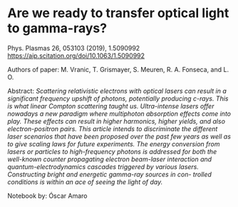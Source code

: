 # Are we ready to transfer optical light to gamma-rays?

Phys. Plasmas 26, 053103 (2019), 1.5090992 https://aip.scitation.org/doi/10.1063/1.5090992

Authors of paper: M. Vranic, T. Grismayer, S. Meuren, R. A. Fonseca, and L. O.

Abstract:
_Scattering relativistic electrons with optical lasers can result in a significant frequency upshift of photons, potentially producing c-rays. This is what linear Compton scattering taught us. Ultra-intense lasers offer nowadays a new paradigm where multiphoton absorption effects come into play. These effects can result in higher harmonics, higher yields, and also electron-positron pairs. This article intends to discriminate the different laser scenarios that have been proposed over the past few years as well as to give scaling laws for future experiments. The energy conversion from lasers or particles to high-frequency photons is addressed for both the well-known counter propagating electron beam-laser interaction and quantum-electrodynamics cascades triggered by various lasers. Constructing bright and energetic gamma-ray sources in con- trolled conditions is within an ace of seeing the light of day._

Notebook by: Óscar Amaro
